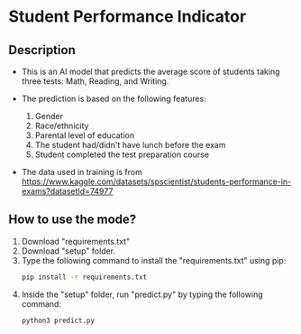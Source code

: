 # Student Performance Indicator

## Description

- This is an AI model that predicts the average score of students taking three tests: Math, Reading, and Writing.
- The prediction is based on the following features:
   1. Gender
   2. Race/ethnicity
   3. Parental level of education
   4. The student had/didn't have lunch before the exam
   5. Student completed the test preparation course 


- The data used in training is from https://www.kaggle.com/datasets/spscientist/students-performance-in-exams?datasetId=74977

## How to use the mode?
1. Download "requirements.txt"
2. Download "setup" folder.
3. Type the following command to install the "requirements.txt" using pip:
   ```bash
   pip install -r requirements.txt
   ```
4. Inside the "setup" folder, run "predict.py" by typing the following command:
   ```bash
   python3 predict.py
   ```


